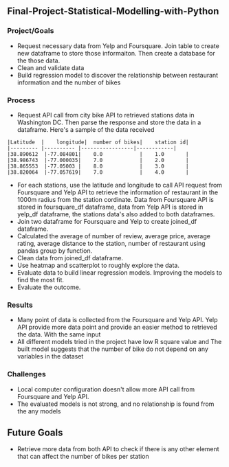 ## Final-Project-Statistical-Modelling-with-Python

### Project/Goals

- Request necessary data from Yelp and Foursquare. Join table to create new dataframe to store those informaiton. Then  create a database for the those data.
- Clean and validate data
- Build regression model to discover the relationship between restaurant information and the number of bikes

### Process
- Request API call from city bike API to retrieved stations data in Washington DC. Then parse the response and store the data in a dataframe. Here's a sample of the data received
```
|Latitude  |	longitude|	number of bikes|	station id|
|--------- |---------- |-----------------|------------|
|38.890612	|-77.084801|	0.0            |	1.0       |
|38.986743	|-77.000035|	7.0            |	2.0       |
|38.865553	|-77.05003 |	8.0            |	3.0       |
|38.820064	|-77.057619|	7.0            |	4.0       |
```
- For each stations, use the latitude and longitude to call API request from Foursquare and Yelp API to retrieve the information of restaurant in the 1000m radius from the station cordinate. Data from Foursquare API is stored in foursquare_df dataframe, data from Yelp API is stored in yelp_df dataframe, the stations data's also added to both dataframes.
- Join two dataframe for Foursquare and Yelp to create joined_df dataframe.
- Calculated the average of number of review, average price, average rating, average distance to the station, number of restaurant using pandas group by function.
- Clean data from joined_df dataframe.
- Use heatmap and scatterplot to roughly explore the data.
- Evaluate data to build linear regression models. Improving the models to find the most fit.
- Evaluate the outcome.

### Results
- Many point of data is collected from the Foursquare and Yelp API. Yelp API provide more data point and provide an easier method to retrieved the data. With the same input 
- All different models tried in the project have low R square value and The built model suggests that the number of bike do not depend on any variables in the dataset

### Challenges 
- Local computer configuration doesn't allow more API call from Foursquare and Yelp API.
- The evaluated models is not strong, and no relationship is found from the any models
## Future Goals
- Retrieve more data from both API to check if there is any other element that can affect the number of bikes per station
